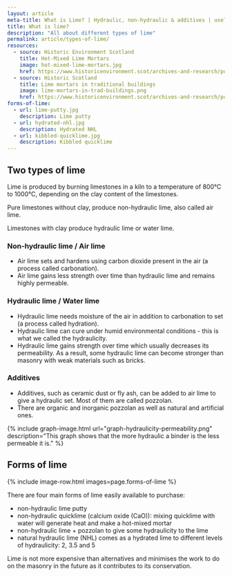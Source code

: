 ```yaml
---
layout: article
meta-title: What is Lime? | Hydraulic, non-hydraulic & additives | uselimemortar.com
title: What is lime?
description: "All about different types of lime"
permalink: article/types-of-lime/
resources:
  - source: Historic Environment Scotland
    title: Hot-Mixed Lime Mortars
    image: hot-mixed-lime-mortars.jpg
    href: https://www.historicenvironment.scot/archives-and-research/publications/publication/?publicationid=d49812ea-b515-4b33-a96c-a59500a5ef36
  - source: Historic Scotland
    title: Lime mortars in traditional buildings
    image: lime-mortars-in-trad-buildings.png
    href: https://www.historicenvironment.scot/archives-and-research/publications/publication/?publicationId=85ced9f0-474d-4ec6-8dd6-a59100fc306f
forms-of-lime:
  - url: lime-putty.jpg
    description: Lime putty
  - url: hydrated-nhl.jpg
    description: Hydrated NHL
  - url: kibbled-quicklime.jpg
    description: Kibbled quicklime
---
```


## Two types of lime 
Lime is produced by burning limestones in a kiln to a temperature of 800°C to 1000°C, depending on the clay content of the limestones.

Pure limestones without clay, produce non-hydraulic lime, also called air lime.

Limestones with clay produce hydraulic lime or water lime.

### Non-hydraulic lime / Air lime 
* Air lime sets and hardens using carbon dioxide present in the air (a process called carbonation).
* Air lime gains less strength over time than hydraulic lime and remains highly permeable.

### Hydraulic lime / Water lime
* Hydraulic lime needs moisture of the air in addition to carbonation to set (a process  called hydration). 
* Hydraulic lime can cure under humid environmental conditions - this is what we called the hydraulicity.
* Hydraulic lime gains strength over time which usually decreases its permeability. As a result, some hydraulic lime can become stronger than masonry with weak materials such as bricks.

### Additives
* Additives, such as ceramic dust or fly ash, can be added to air lime to give a hydraulic set. Most of them  are called pozzolan.
* There are organic and inorganic pozzolan as well as natural and artificial ones. 

{% include graph-image.html 
  url="graph-hydraulicity-permeability.png" 
  description="This graph shows that the more hydraulic a binder is the less permeable it is."
%}

## Forms of lime

{% include image-row.html images=page.forms-of-lime %}

There are four main forms of lime easily available to purchase:
* non-hydraulic lime putty
* non-hydraulic quicklime (calcium oxide (CaO)): mixing quicklime with water will generate heat and make a hot-mixed mortar
* non-hydraulic lime + pozzolan to give some hydraulicity to the lime
* natural hydraulic lime (NHL) comes as a hydrated lime to different levels of hydraulicity: 2, 3.5 and 5

Lime is not more expensive than alternatives and minimises the work to do on the masonry in the future as it contributes to its conservation.
